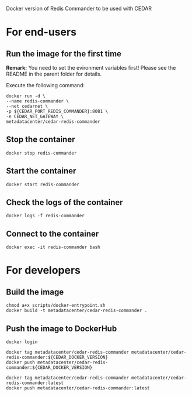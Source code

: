 Docker version of Redis Commander to be used with CEDAR

# For end-users

## Run the image for the first time

**Remark:** You need to set the evironment variables first! Please see the README in the parent folder for details.

Execute the following command:

````
docker run -d \
--name redis-commander \
--net cedarnet \
-p ${CEDAR_PORT_REDIS_COMMANDER}:8081 \
-e CEDAR_NET_GATEWAY \
metadatacenter/cedar-redis-commander
````

## Stop the container

    docker stop redis-commander

## Start the container

    docker start redis-commander

## Check the logs of the container

    docker logs -f redis-commander

## Connect to the container

    docker exec -it redis-commander bash

# For developers

## Build the image

````
chmod a+x scripts/docker-entrypoint.sh
docker build -t metadatacenter/cedar-redis-commander .
````

## Push the image to DockerHub

````
docker login

docker tag metadatacenter/cedar-redis-commander metadatacenter/cedar-redis-commander:${CEDAR_DOCKER_VERSION}
docker push metadatacenter/cedar-redis-commander:${CEDAR_DOCKER_VERSION}

docker tag metadatacenter/cedar-redis-commander metadatacenter/cedar-redis-commander:latest
docker push metadatacenter/cedar-redis-commander:latest
````